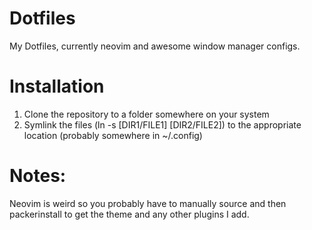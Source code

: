 # Dotfiles
My Dotfiles, currently neovim and awesome window manager configs. 

# Installation
1. Clone the repository to a folder somewhere on your system
2. Symlink the files (ln -s [DIR1/FILE1] [DIR2/FILE2]) to the appropriate location (probably somewhere in ~/.config)

# Notes:
Neovim is weird so you probably have to manually source and then packerinstall to get the theme and any other plugins I add.
